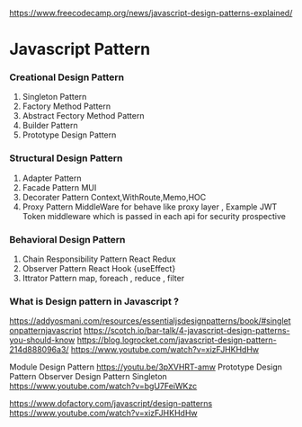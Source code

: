 https://www.freecodecamp.org/news/javascript-design-patterns-explained/
# Javascript Pattern 
  ### Creational Design Pattern 
   1. Singleton Pattern
   2. Factory Method Pattern
   3. Abstract Fectory Method Pattern
   4. Builder Pattern 
   5. Prototype Design Pattern  
  ### Structural Design Pattern 
   1. Adapter Pattern 
   2. Facade Pattern
        MUI
   3. Decorater Pattern
        Context,WithRoute,Memo,HOC
   4. Proxy Pattern
        MiddleWare for behave like proxy layer , Example JWT Token middleware which is passed in each api for security prospective 
  ### Behavioral Design Pattern 
   1. Chain Responsibility Pattern 
        React Redux 
   2. Observer Pattern 
        React Hook {useEffect}
   3. Ittrator Pattern 
        map, foreach , reduce , filter 
   
    
### What is Design pattern in Javascript ?

https://addyosmani.com/resources/essentialjsdesignpatterns/book/#singletonpatternjavascript
https://scotch.io/bar-talk/4-javascript-design-patterns-you-should-know
https://blog.logrocket.com/javascript-design-pattern-214d888096a3/
https://www.youtube.com/watch?v=xizFJHKHdHw

Module Design Pattern
            https://youtu.be/3pXVHRT-amw
Prototype Design Pattern
Observer Design Pattern
Singleton
            https://www.youtube.com/watch?v=bgU7FeiWKzc

https://www.dofactory.com/javascript/design-patterns
https://www.youtube.com/watch?v=xizFJHKHdHw
